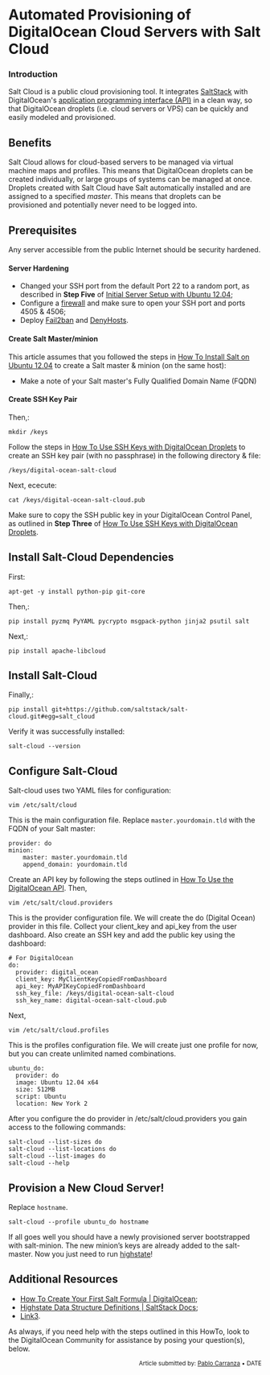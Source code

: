 Automated Provisioning of DigitalOcean Cloud Servers with Salt Cloud
=====

### Introduction

Salt Cloud is a public cloud provisioning tool. It integrates [SaltStack](http://saltstack.com/) with DigitalOcean's [application programming interface (API)](https://www.digitalocean.com/api/) in a clean way, so that DigitalOcean droplets (i.e. cloud servers or VPS) can be quickly and easily modeled and provisioned.

## Benefits

Salt Cloud allows for cloud-based servers to be managed via virtual machine maps and profiles. This means that DigitalOcean droplets can be created individually, or large groups of systems can be managed at once. Droplets created with Salt Cloud have Salt automatically installed and are assigned to a specified *master*. This means that droplets can be provisioned and potentially never need to be logged into. 

## Prerequisites

Any server accessible from the public Internet should be security hardened.

#### Server Hardening

*	Changed your SSH port from the default Port 22 to a random port, as described in **Step Five** of [Initial Server Setup with Ubuntu 12.04](https://www.digitalocean.com/community/articles/initial-server-setup-with-ubuntu-12-04);
*	Configure a [firewall](https://www.digitalocean.com/community/articles/how-to-setup-a-firewall-with-ufw-on-an-ubuntu-and-debian-cloud-server) and make sure to open your SSH port and ports 4505 & 4506;
*	Deploy [Fail2ban](https://www.digitalocean.com/community/articles/how-to-protect-ssh-with-fail2ban-on-ubuntu-12-04) and [DenyHosts](https://www.digitalocean.com/community/articles/how-to-install-denyhosts-on-ubuntu-12-04).

#### Create Salt Master/minion

This article assumes that you followed the steps in [How To Install Salt on Ubuntu 12.04](https://www.digitalocean.com/community/articles/how-to-install-salt-on-ubuntu-12-04) to create a Salt master & minion (on the same host):

*	Make a note of your Salt master's Fully Qualified Domain Name (FQDN)

#### Create SSH Key Pair

Then,:

	mkdir /keys

Follow the steps in [How To Use SSH Keys with DigitalOcean Droplets](https://www.digitalocean.com/community/articles/how-to-use-ssh-keys-with-digitalocean-droplets) to create an SSH key pair (with no passphrase) in the following directory & file:

	/keys/digital-ocean-salt-cloud

Next, ececute:

	cat /keys/digital-ocean-salt-cloud.pub

Make sure to copy the SSH public key in your DigitalOcean Control Panel, as outlined in **Step Three** of [How To Use SSH Keys with DigitalOcean Droplets](https://www.digitalocean.com/community/articles/how-to-use-ssh-keys-with-digitalocean-droplets).

## Install Salt-Cloud Dependencies

First:

	apt-get -y install python-pip git-core

Then,:

	pip install pyzmq PyYAML pycrypto msgpack-python jinja2 psutil salt

Next,:

	pip install apache-libcloud

## Install Salt-Cloud

Finally,:

	pip install git+https://github.com/saltstack/salt-cloud.git#egg=salt_cloud

Verify it was successfully installed:

	salt-cloud --version

## Configure Salt-Cloud

Salt-cloud uses two YAML files for configuration:

	vim /etc/salt/cloud

This is the main configuration file. Replace `master.yourdomain.tld` with the FQDN of your Salt master:

	provider: do
	minion:
	    master: master.yourdomain.tld
	    append_domain: yourdomain.tld

Create an API key by following the steps outlined in [How To Use the DigitalOcean API](https://www.digitalocean.com/community/articles/how-to-use-the-digitalocean-api). Then,

	vim /etc/salt/cloud.providers

This is the provider configuration file. We will create the do (Digital Ocean) provider in this file. Collect your client_key and api_key from the user dashboard. Also create an SSH key and add the public key using the dashboard:

	# For DigitalOcean
	do:
	  provider: digital_ocean
	  client_key: MyClientKeyCopiedFromDashboard
	  api_key: MyAPIKeyCopiedFromDashboard
	  ssh_key_file: /keys/digital-ocean-salt-cloud
	  ssh_key_name: digital-ocean-salt-cloud.pub

Next,

	vim /etc/salt/cloud.profiles

This is the profiles configuration file. We will create just one profile for now, but you can create unlimited named combinations.

	ubuntu_do:
	  provider: do
	  image: Ubuntu 12.04 x64
	  size: 512MB
	  script: Ubuntu
	  location: New York 2

After you configure the do provider in /etc/salt/cloud.providers you gain access to the following commands:

	salt-cloud --list-sizes do
	salt-cloud --list-locations do
	salt-cloud --list-images do
	salt-cloud --help

## Provision a New Cloud Server!

Replace `hostname`.

	salt-cloud --profile ubuntu_do hostname

If all goes well you should have a newly provisioned server bootstrapped with salt-minion. The new minion’s keys are already added to the salt-master. Now you just need to run [highstate](http://docs.saltstack.com/ref/states/highstate.html)!

## Additional Resources

* [How To Create Your First Salt Formula | DigitalOcean](https://www.digitalocean.com/community/articles/how-to-create-your-first-salt-formula);
* [Highstate Data Structure Definitions | SaltStack Docs](http://docs.saltstack.com/ref/states/highstate.html);
* [Link3]().

As always, if you need help with the steps outlined in this HowTo, look to the DigitalOcean Community for assistance by posing your question(s), below.

<p><div style="text-align: right; font-size:smaller;">Article submitted by: <a href="https://plus.google.com/21-digit_Google+_Profile_ID_number?rel=author" target="_blank">Pablo Carranza</a> &bull; DATE</div></p>

